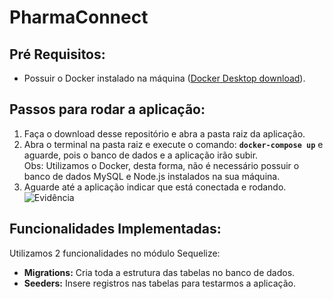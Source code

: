 # PharmaConnect

## Pré Requisitos:

- Possuir o Docker instalado na máquina ([Docker Desktop download](link_para_download)).

## Passos para rodar a aplicação:

1. Faça o download desse repositório e abra a pasta raiz da aplicação.
2. Abra o terminal na pasta raiz e execute o comando: **`docker-compose up`** e aguarde, pois o banco de dados e a aplicação irão subir. <br> Obs: Utilizamos o Docker, desta forma, não é necessário possuir o banco de dados MySQL e Node.js instalados na sua máquina.
4. Aguarde até a aplicação indicar que está conectada e rodando.
![Evidência](https://github.com/poggianth/PharmaConnect/assets/99415752/01b56118-f6ff-4e6a-a7b8-0c993c2a9067)

## Funcionalidades Implementadas:
Utilizamos 2 funcionalidades no módulo Sequelize:
- **Migrations:** Cria toda a estrutura das tabelas no banco de dados.
- **Seeders:** Insere registros nas tabelas para testarmos a aplicação.
